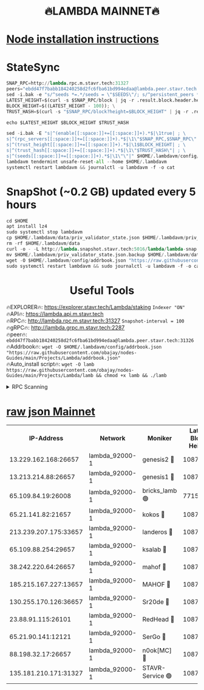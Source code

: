 <h1 align="center"> 🔥LAMBDA MAINNET🔥</h1>


[Node installation instructions](https://github.com/obajay/nodes-Guides/tree/main/Projects/Lambda)
=


# StateSync
```python
SNAP_RPC=http://lambda.rpc.m.stavr.tech:31327
peers="ebdd47f7babb184240258d2fc6fba61bd994edaa@lambda.peer.stavr.tech:31326" 
sed -i.bak -e "s/^seeds *=.*/seeds = \"$SEEDS\"/; s/^persistent_peers *=.*/persistent_peers = \"$PEERS\"/" $HOME/.lambdavm/config/config.toml
LATEST_HEIGHT=$(curl -s $SNAP_RPC/block | jq -r .result.block.header.height); \
BLOCK_HEIGHT=$((LATEST_HEIGHT - 100)); \
TRUST_HASH=$(curl -s "$SNAP_RPC/block?height=$BLOCK_HEIGHT" | jq -r .result.block_id.hash)

echo $LATEST_HEIGHT $BLOCK_HEIGHT $TRUST_HASH

sed -i.bak -E "s|^(enable[[:space:]]+=[[:space:]]+).*$|\1true| ; \
s|^(rpc_servers[[:space:]]+=[[:space:]]+).*$|\1\"$SNAP_RPC,$SNAP_RPC\"| ; \
s|^(trust_height[[:space:]]+=[[:space:]]+).*$|\1$BLOCK_HEIGHT| ; \
s|^(trust_hash[[:space:]]+=[[:space:]]+).*$|\1\"$TRUST_HASH\"| ; \
s|^(seeds[[:space:]]+=[[:space:]]+).*$|\1\"\"|" $HOME/.lambdavm/config/config.toml
lambdavm tendermint unsafe-reset-all --home $HOME/.lambdavm
systemctl restart lambdavm && journalctl -u lambdavm -f -o cat

```
# SnapShot (~0.2 GB) updated every 5 hours
```python
cd $HOME
apt install lz4
sudo systemctl stop lambdavm
cp $HOME/.lambdavm/data/priv_validator_state.json $HOME/.lambdavm/priv_validator_state.json.backup
rm -rf $HOME/.lambdavm/data
curl -o - -L http://lambda.snapshot.stavr.tech:5016/lambda/lambda-snap.tar.lz4 | lz4 -c -d - | tar -x -C $HOME/.lambdavm --strip-components 2
mv $HOME/.lambdavm/priv_validator_state.json.backup $HOME/.lambdavm/data/priv_validator_state.json
wget -O $HOME/.lambdavm/config/addrbook.json "https://raw.githubusercontent.com/obajay/nodes-Guides/main/Projects/Lambda/addrbook.json"
sudo systemctl restart lambdavm && sudo journalctl -u lambdavm -f -o cat
```
 <h1 align="center"> Useful Tools</h1>

🔥EXPLORER🔥:      https://explorer.stavr.tech/Lambda/staking	        `Indexer "ON"` \
🔥API🔥: 			 		 https://lambda.api.m.stavr.tech \
🔥RPC🔥:           http://lambda.rpc.m.stavr.tech:31327	              `Snapshot-interval = 100` \
🔥gRPC🔥:          http://lambda.grpc.m.stavr.tech:2287 \
🔥peer🔥:					 `ebdd47f7babb184240258d2fc6fba61bd994edaa@lambda.peer.stavr.tech:31326` \
🔥Addrbook🔥:    ```wget -O $HOME/.lambdavm/config/addrbook.json "https://raw.githubusercontent.com/obajay/nodes-Guides/main/Projects/Lambda/addrbook.json"``` \
🔥Auto_install script🔥: ```wget -O lamb https://raw.githubusercontent.com/obajay/nodes-Guides/main/Projects/Lambda/lamb && chmod +x lamb && ./lamb```


<details>
<summary>RPC Scanning</summary>

<h2 align="center"> We scan nodes in real time every 4 hours. And we provide the final result of RPC endpoints.
We cannot influence the operation of these nodes in any way. </h2>


```python
If Voting Power is higher than 0 --> then the Node is a validator of the network and may be subject to attack and be a potential threat to the chain.
```
```python
We marked such validators with a red symbol
```

</details>

[raw json Mainnet](https://rpc-check.lambm.stavr.tech/lambm/rpc-lambm-result.json)
=


<table><tr><th>IP-Address</th><th>Network</th><th>Moniker</th><th>Latest Block Height</th><th>Earliest Block Height</th><th>Catching Up</th><th>Tx Index</th><th>Voting Power</th><th>Scan Time</th></tr><tr><td>13.229.162.168:26657</td><td>lambda_92000-1</td><td>genesis2 🔴</td><td>10871445</td><td>1</td><td>False</td><td>on</td><td>16647390</td><td>2024-01-01T01:24:59.503125293UTC</td></tr><tr><td>13.213.214.88:26657</td><td>lambda_92000-1</td><td>genesis1 🔴</td><td>10871445</td><td>1</td><td>False</td><td>on</td><td>107835</td><td>2024-01-01T01:25:03.726055710UTC</td></tr><tr><td>65.109.84.19:26008</td><td>lambda_92000-1</td><td>bricks_lamb 🟢</td><td>7715743</td><td>7581001</td><td>False</td><td>on</td><td>0</td><td>2024-01-01T01:25:12.904164508UTC</td></tr><tr><td>65.21.141.82:21657</td><td>lambda_92000-1</td><td>kokos 🔴</td><td>10871446</td><td>7716001</td><td>False</td><td>off</td><td>546765</td><td>2024-01-01T01:25:06.129039132UTC</td></tr><tr><td>213.239.207.175:33657</td><td>lambda_92000-1</td><td>landeros 🔴</td><td>10871444</td><td>8136001</td><td>False</td><td>off</td><td>1251636</td><td>2024-01-01T01:24:53.766499682UTC</td></tr><tr><td>65.109.88.254:29657</td><td>lambda_92000-1</td><td>ksalab 🔴</td><td>10871447</td><td>8715001</td><td>False</td><td>on</td><td>504984</td><td>2024-01-01T01:25:08.938068849UTC</td></tr><tr><td>38.242.220.64:26657</td><td>lambda_92000-1</td><td>mahof 🔴</td><td>10871443</td><td>10131001</td><td>False</td><td>off</td><td>770350</td><td>2024-01-01T01:24:46.893587827UTC</td></tr><tr><td>185.215.167.227:13657</td><td>lambda_92000-1</td><td>MAHOF 🔴</td><td>10871445</td><td>10134001</td><td>False</td><td>on</td><td>2051510</td><td>2024-01-01T01:25:02.835884510UTC</td></tr><tr><td>130.255.170.126:36657</td><td>lambda_92000-1</td><td>Sr20de 🔴</td><td>10871444</td><td>10715001</td><td>False</td><td>off</td><td>673805</td><td>2024-01-01T01:24:54.253868438UTC</td></tr><tr><td>23.88.91.115:26101</td><td>lambda_92000-1</td><td>RedHead 🔴</td><td>10871444</td><td>10771444</td><td>False</td><td>off</td><td>553202</td><td>2024-01-01T01:24:54.503842743UTC</td></tr><tr><td>65.21.90.141:12121</td><td>lambda_92000-1</td><td>SerGo 🔴</td><td>10871447</td><td>10771447</td><td>False</td><td>off</td><td>10581766</td><td>2024-01-01T01:25:09.347133030UTC</td></tr><tr><td>88.198.32.17:26657</td><td>lambda_92000-1</td><td>n0ok[MC] 🔴</td><td>10871448</td><td>10771448</td><td>False</td><td>off</td><td>1578630</td><td>2024-01-01T01:25:12.501076729UTC</td></tr><tr><td>135.181.210.171:31327</td><td>lambda_92000-1</td><td>STAVR-Service 🟢</td><td>10871447</td><td>10867301</td><td>False</td><td>on</td><td>0</td><td>2024-01-01T01:25:08.519936478UTC</td></tr></table>
